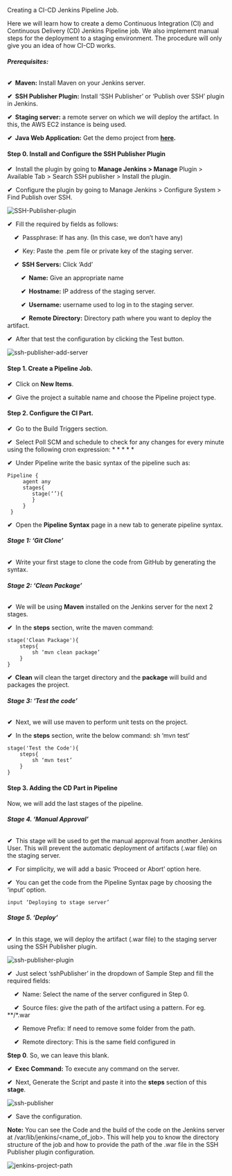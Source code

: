 Creating a CI-CD Jenkins Pipeline Job.

Here we will learn how to create a demo Continuous Integration (CI) and Continuous Delivery (CD) Jenkins Pipeline job. We also implement manual steps for the deployment to a staging environment. The procedure will only give you an idea of how CI-CD works.

###### **Prerequisites:**

**✔  Maven:** Install Maven on your Jenkins server.

**✔  SSH Publisher Plugin:** Install ‘SSH Publisher’ or ‘Publish over SSH’ plugin in Jenkins.

**✔  Staging server:** a remote server on which we will deploy the artifact. In this, the AWS EC2 instance is being used.

**✔  Java Web Application:** Get the demo project from **[here](https://github.com/dwops-git/springDemo).**

#### **Step 0. Install and Configure the SSH Publisher Plugin**

**✔**  Install the plugin by going to **Manage Jenkins > Manage** Plugin > Available Tab > Search SSH publisher > Install the plugin.

**✔**  Configure the plugin by going to Manage Jenkins > Configure System > Find Publish over SSH.

![SSH-Publisher-plugin](https://dwops.com/wp-content/uploads/2021/05/Selection_073.png)

**✔**  Fill the required by fields as follows:

    **✔**  Passphrase: If has any. (In this case, we don’t have any)

    **✔**  Key: Paste the .pem file or private key of the staging server.    

    **✔  SSH Servers:** Click ‘Add’        

        **✔  Name:** Give an appropriate name        

        **✔  Hostname:** IP address of the staging server.        

        **✔  Username:** username used to log in to the staging server.        

        **✔  Remote Directory:** Directory path where you want to deploy the artifact.

**✔**  After that test the configuration by clicking the Test button.

![ssh-publisher-add-server](https://dwops.com/wp-content/uploads/2021/05/image_2021_05_23T10_24_23_990Z.png)

#### **Step 1. Create a Pipeline Job.**

**✔**  Click on **New Items**.

**✔**  Give the project a suitable name and choose the Pipeline project type.

#### **Step 2. Configure the CI Part.**

**✔**  Go to the Build Triggers section.

**✔**  Select Poll SCM and schedule to check for any changes for every minute using the following cron expression: \* \* \* \* \*

**✔**  Under Pipeline write the basic syntax of the pipeline such as:

```
Pipeline {
     agent any
     stages{
        stage(‘’){
        }
     }
 }
```

**✔**  Open the **Pipeline Syntax** page in a new tab to generate pipeline syntax.

###### **Stage 1: ‘Git Clone’**

**✔**  Write your first stage to clone the code from GitHub by generating the syntax.

###### **Stage 2: ‘Clean Package’**

**✔**  We will be using **Maven** installed on the Jenkins server for the next 2 stages.

**✔**  In the **steps** section, write the maven command:

```
stage('Clean Package'){
    steps{
        sh ‘mvn clean package’
    }
}
```

**✔  Clean** will clean the target directory and the **package** will build and packages the project.

###### **Stage 3: ‘Test the code’**

**✔**  Next, we will use maven to perform unit tests on the project.

**✔**  In the **steps** section, write the below command: sh ‘mvn test’

```
stage('Test the Code'){
    steps{
        sh ‘mvn test’
    }
}
```

#### **Step 3. Adding the CD Part in Pipeline**

Now, we will add the last stages of the pipeline.

###### **Stage 4. ‘Manual Approval’**

**✔**  This stage will be used to get the manual approval from another Jenkins User. This will prevent the automatic deployment of artifacts (.war file) on the staging server.

**✔**  For simplicity, we will add a basic ‘Proceed or Abort’ option here.

**✔**  You can get the code from the Pipeline Syntax page by choosing the ‘input’ option.

```
input ‘Deploying to stage server’
```

###### **Stage 5. ‘Deploy’**

**✔**  In this stage, we will deploy the artifact (.war file) to the staging server using the SSH Publisher plugin.

![ssh-publisher-plugin](https://dwops.com/wp-content/uploads/2021/05/image_2021_05_23T07_08_54_495Z.png)

**✔**  Just select ‘sshPublisher’ in the dropdown of Sample Step and fill the required fields:

    **✔**  Name: Select the name of the server configured in Step 0.

    **✔**  Source files: give the path of the artifact using a pattern. For eg. \*\*/\*.war

    **✔**  Remove Prefix: If need to remove some folder from the path.

    **✔**  Remote directory: This is the same field configured in

**Step 0**. So, we can leave this blank.    

**✔  Exec Command:** To execute any command on the server.

**✔**  Next, Generate the Script and paste it into the **steps** section of this **stage**.

![ssh-publisher](https://dwops.com/wp-content/uploads/2021/05/Selection_076-1024x573.png)

**✔**  Save the configuration.

**Note:** You can see the Code and the build of the code on the Jenkins server at /var/lib/jenkins/<name\_of\_job>. This will help you to know the directory structure of the job and how to provide the path of the .war file in the SSH Publisher plugin configuration.

![jenkins-project-path](https://dwops.com/wp-content/uploads/2021/05/image_2021_05_23T07_30_30_303Z.png)